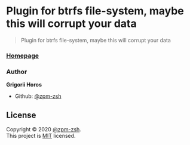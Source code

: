 Plugin for btrfs file-system, maybe this will corrupt your data
===

> Plugin for btrfs file-system, maybe this will corrupt your data

### [Homepage](https://github.com/zpm-zsh/btrfs)


### Author

**Grigorii Horos**

* Github: [@zpm-zsh](https://github.com/zpm-zsh)

## License

Copyright © 2020 [@zpm-zsh](https://github.com/zpm-zsh).  
This project is [MIT](https://github.com/zpm-zsh/btrfs/LICENSE) licensed.
